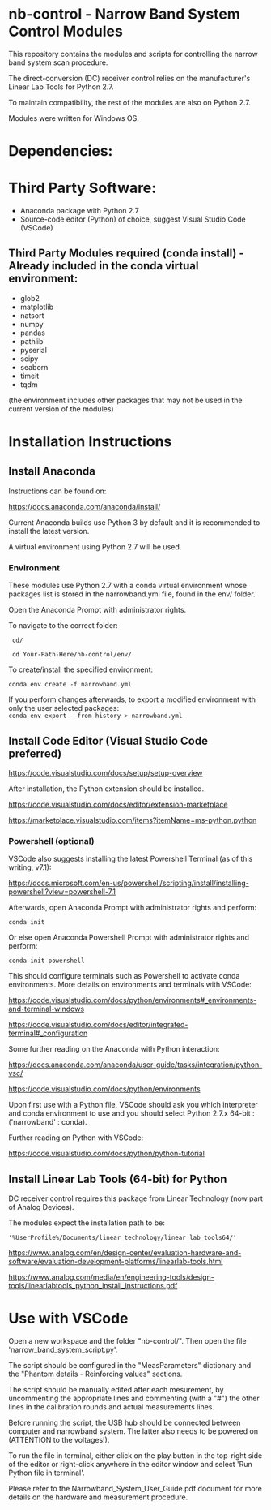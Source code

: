 # nb-control - Narrow Band System Control Modules

This repository contains the modules and scripts for controlling the narrow band system scan procedure. 

The direct-conversion (DC) receiver control relies on the manufacturer's Linear Lab Tools for Python 2.7. 

To maintain compatibility, the rest of the modules are also on Python 2.7. 

Modules were written for Windows OS.


# Dependencies: 

# Third Party Software:

* Anaconda package with Python 2.7
* Source-code editor (Python) of choice, suggest Visual Studio Code (VSCode)

## Third Party Modules required (conda install) - Already included in the conda virtual environment:

* glob2
* matplotlib
* natsort
* numpy
* pandas
* pathlib
* pyserial
* scipy
* seaborn
* timeit
* tqdm

(the environment includes other packages that may not be used in the current version of the modules)

# Installation Instructions

## Install Anaconda

Instructions can be found on:

https://docs.anaconda.com/anaconda/install/

Current Anaconda builds use Python 3 by default and it is recommended to install the latest version. 

A virtual environment using Python 2.7 will be used.

### Environment

These modules use Python 2.7 with a conda virtual environment whose packages list is stored in the narrowband.yml file, found in the env/ folder.

Open the Anaconda Prompt with administrator rights.

To navigate to the correct folder:

``` cd/```

``` cd Your-Path-Here/nb-control/env/```

To create/install the specified environment:

``` conda env create -f narrowband.yml ```

If you perform changes afterwards, to export a modified environment with only the user selected packages:  
``` conda env export --from-history > narrowband.yml ```

## Install Code Editor (Visual Studio Code preferred)

https://code.visualstudio.com/docs/setup/setup-overview

After installation, the Python extension should be installed.

https://code.visualstudio.com/docs/editor/extension-marketplace

https://marketplace.visualstudio.com/items?itemName=ms-python.python

### Powershell (optional)

VSCode also suggests installing the latest Powershell Terminal (as of this writing, v7.1):

https://docs.microsoft.com/en-us/powershell/scripting/install/installing-powershell?view=powershell-7.1

Afterwards, open Anaconda Prompt with administrator rights and perform:

```conda init```

Or else open Anaconda Powershell Prompt with administrator rights and perform:

```conda init powershell```

This should configure terminals such as Powershell to activate conda environments. More details on environments and terminals with VSCode:

https://code.visualstudio.com/docs/python/environments#_environments-and-terminal-windows

https://code.visualstudio.com/docs/editor/integrated-terminal#_configuration

Some further reading on the Anaconda with Python interaction:

https://docs.anaconda.com/anaconda/user-guide/tasks/integration/python-vsc/

https://code.visualstudio.com/docs/python/environments

Upon first use with a Python file, VSCode should ask you which interpreter and conda environment to use and you should select Python 2.7.x 64-bit : ('narrowband' : conda).

Further reading on Python with VSCode:

https://code.visualstudio.com/docs/python/python-tutorial

## Install Linear Lab Tools (64-bit) for Python

DC receiver control requires this package from Linear Technology (now part of Analog Devices).

The modules expect the installation path to be:

```'%UserProfile%/Documents/linear_technology/linear_lab_tools64/'```

https://www.analog.com/en/design-center/evaluation-hardware-and-software/evaluation-development-platforms/linearlab-tools.html

https://www.analog.com/media/en/engineering-tools/design-tools/linearlabtools_python_install_instructions.pdf

# Use with VSCode

Open a new workspace and the folder "nb-control/". Then open the file 'narrow_band_system_script.py'.

The script should be configured in the "MeasParameters" dictionary and the "Phantom details - Reinforcing values" sections. 

The script should be manually edited after each mesurement, by uncommenting the appropriate lines and commenting (with a "#") the other lines in the calibration rounds and actual measurements lines.

Before running the script, the USB hub should be connected between computer and narrowband system. The latter also needs to be powered on (ATTENTION to the voltages!).

To run the file in terminal, either click on the play button in the top-right side of the editor or
right-click anywhere in the editor window and select 'Run Python file in terminal'.

Please refer to the Narrowband_System_User_Guide.pdf document for more details on the hardware and measurement procedure.




